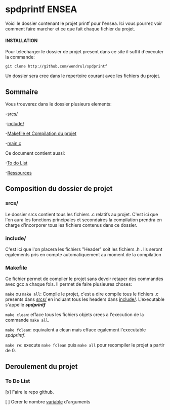 # spdprintf ENSEA

Voici le dossier contenant le projet printf pour l'ensea.
Ici vous pourrez voir comment faire marcher et ce que fait chaque fichier du projet.

#### INSTALLATION
Pour telecharger le dossier de projet present dans ce site il suffit d'executer la commande:

``git clone http://github.com/wendrul/spdprintf``

Un dossier sera cree dans le repertoire courant avec les fichiers du projet.

## Sommaire
Vous trouverez dans le dossier plusieurs elements:

-[srcs/](https://github.com/wendrul/spdprintf/blob/master/README.md#srcs])

-[include/](https://github.com/wendrul/spdprintf/blob/master/README.md#include)

-[Makefile et Compilation du projet](https://github.com/wendrul/spdprintf/blob/master/README.md#Makefile)

-[main.c](https://github.com/wendrul/spdprintf/blob/master/README.md#main.c)

Ce document contient aussi:

-[To do List](https://github.com/wendrul/spdprintf/blob/master/README.md#To_Do_List)

-[Ressources](https://github.com/wendrul/spdprintf/blob/master/README.md#Ressources)

## Composition du dossier de projet

### srcs/

Le dossier srcs contient tous les fichiers .c relatifs au projet. C'est ici que l'on aura
les fonctions principales et secondaires la compilation prendra en charge d'incorporer tous 
les fichiers contenus dans ce dossier.

### include/

C'est ici que l'on placera les fichiers "Header" soit les fichiers .h . 
Ils seront egalements pris en compte automatiquement au moment de la compilation

### Makefile

Ce fichier permet de compiler le projet sans devoir retaper des commandes avec gcc a chaque fois. 
Il permet de faire plusieures choses:

``make`` ou ``make all``: Compile le projet, c'est a dire compile tous le fichiers .c presents dans 
[srcs/](srcs/) en incluant tous les headers dans [include/](include/). L'executable s'appelle ***spdprintf***

``make clean``: efface tous les fichiers objets crees a l'execution de la commande `make all`.

``make fclean``: equivalent a clean mais efface egalement l'executable *spdprintf*.

``make re``: execute `make fclean` puis `make all` pour recompiler le projet a partir de 0.


## Deroulement du projet

### To Do List

[x] Faire le repo github.

[ ] Gerer le nombre [variable](https://stackoverflow.com/questions/2433295/how-does-printf-handle-its-arguments) d'arguments


















